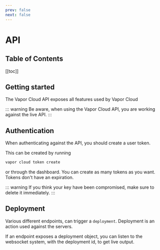 ```yaml
---
prev: false
next: false
---
```

# API

## Table of Contents

[[toc]]

## Getting started

The Vapor Cloud API exposes all features used by Vapor Cloud

::: warning
Be aware, when using the Vapor Cloud API, you are working against the live API.
:::

## Authentication

When authenticating against the API, you should create a user token.

This can be created by running

```bash
vapor cloud token create
```

or through the dashboard. You can create as many tokens as you want. Tokens don't have an expiration.

::: warning
If you think your key have been compromised, make sure to delete it immediately.
:::

## Deployment

Various different endpoints, can trigger a `deployment`. Deployment is an action used against the servers.

If an endpoint exposes a deployment object, you can listen to the websocket system, with the deployment id, to get live output.
